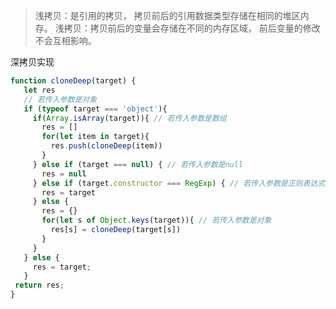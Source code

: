 > 浅拷贝：是引用的拷贝， 拷贝前后的引用数据类型存储在相同的堆区内存。
> 浅拷贝：拷贝前后的变量会存储在不同的内存区域， 前后变量的修改不会互相影响。

深拷贝实现
```javascript
function cloneDeep(target) {
   let res
   // 若传入参数是对象
   if (typeof target === 'object'){
     if(Array.isArray(target)){ // 若传入参数是数组
       res = []
       for(let item in target){
         res.push(cloneDeep(item))    
       }
     } else if (target === null) { // 若传入参数是null  
       res = null
     } else if (target.constructor === RegExp) { // 若传入参数是正则表达式
       res = target
     } else {
       res = {}
       for(let s of Object.keys(target)){ // 若传入参数是对象
         res[s] = cloneDeep(target[s])
       } 
     }
   } else {
     res = target;
   }
 return res;
} 
```